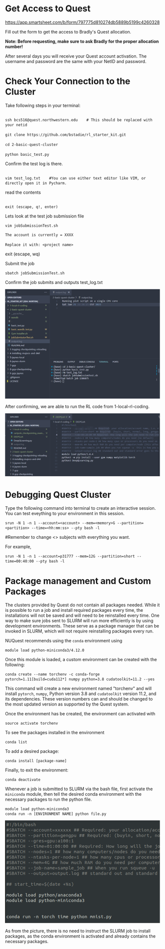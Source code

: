 # **Get Access to Quest**
https://app.smartsheet.com/b/form/797775d810274db5889b5199c4260328

Fill out the form to get the access to Bradly's Quest allocation. 

**Note: Before requesting, make sure to ask Bradly for the proper allocation number!**

After several days you will receive your Quest account activation. The username and password are the same with your NetID and password. 

# Check Your Connection to the Cluster

Take following steps in your terminal:

```

ssh bcs516@quest.northwestern.edu    # This should be replaced with your netid 

git clone https://github.com/bstadie/rl_starter_kit.git

cd 2-basic-quest-cluster

python basic_test.py

```



Confirm the test log is there.


```

vim test_log.txt    #You can use either text editor like VIM, or directly open it in Pycharm.

```

read the contents 

```

exit (escape, q!, enter)

```

Lets look at the test job submission file 


```
vim jobSubmissionTest.sh
```


```
The account is currently = XXXX

Replace it with: <project name>
```

exit (escape, wq)
  
Submit the job 

```
sbatch jobSubmissionTest.sh
 ```

Confirm the job submits and outputs test_log.txt


![](SbatchCheck.png)



After confirming, we are able to run the RL code from 1-local-rl-coding.

![](DQNStart.png)

# Debugging Quest Cluster
Type the following command into terminal to create an interactive session. You can test eveything to your environment in this session.

```
srun -N 1 -n 1 --account=<account> --mem=<memory>G --partition=<partition> --time=<hh:mm:ss> --pty bash -l
```

#Remember to change <> subjects with everything you want.

For example, 
```
srun -N 1 -n 1 --account=p31777 --mem=12G --partition=short --time=00:40:00 --pty bash -l
```

# Package management and Custom Packages

The clusters provided by Quest do not contain all packages needed. While it is possible to run a job and install required packages every time, the installations will not be saved and will need to be reinstalled every time. One way to make sure jobs sent to SLURM will run more efficiently is by using development environments. These serve as a package manager that can be invoked in SLURM, which will not require reinstalling packages every run.

NUQuest recommends using the `conda` environment using 

```
module load python-miniconda3/4.12.0
```

Once this module is loaded, a custom environment can be created with the following:

```
conda create --name torchenv -c conda-forge pytorch=1.11[build=cuda112*] numpy python=3.8 cudatoolkit=11.2 --yes
```

This command will create a new environment named "torchenv" and will install `pytorch`, `numpy`, Python version 3.8 and `cudatoolkit` version 11.2, and its dependencies. These version numbers can and should be changed to the most updated version as supported by the Quest system.

Once the environment has be created, the environment can activated with

```
source activate torchenv
```

To see the packages installed in the environment

```
conda list
```

To add a desired package:

```
conda install [package-name]
```

Finally, to exit the environment:

```
conda deactivate
```

Whenever a job is submitted to SLURM via the bash file, first activate the `miniconda` module, then tell the desired conda environment with the necessary packages to run the python file.

```
module load python-miniconda3
conda run -n [ENVIRONMENT NAME] python file.py
```

![](SbatchCheck-Conda.png)

As from the picture, there is no need to instruct the SLURM job to install packages, as the conda environment is activated and already contains the necessary packages.

